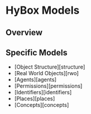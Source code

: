 
# HyBox Models


## Overview



## Specific Models

* [Object Structure][structure]
* [Real World Objects][rwo]
* [Agents][agents]
* [Permissions][permissions]
* [Identifiers][identifiers]
* [Places][places]
* [Concepts][concepts]






